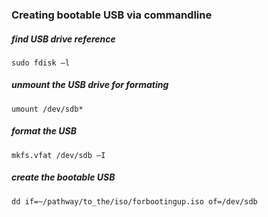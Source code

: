 ### Creating bootable USB via commandline


##### find USB drive reference
```
sudo fdisk –l 
```

##### unmount the USB drive for formating
```
umount /dev/sdb* 
```

##### format the USB
```
mkfs.vfat /dev/sdb –I 
```

##### create the bootable USB

```
dd if=~/pathway/to_the/iso/forbootingup.iso of=/dev/sdb 
```


